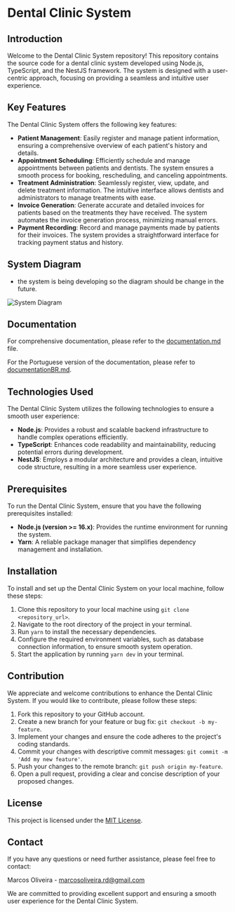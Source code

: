 # Dental Clinic System

## Introduction

Welcome to the Dental Clinic System repository! This repository contains the source code for a dental clinic system developed using Node.js, TypeScript, and the NestJS framework. The system is designed with a user-centric approach, focusing on providing a seamless and intuitive user experience.

## Key Features

The Dental Clinic System offers the following key features:

- **Patient Management**: Easily register and manage patient information, ensuring a comprehensive overview of each patient's history and details.
- **Appointment Scheduling**: Efficiently schedule and manage appointments between patients and dentists. The system ensures a smooth process for booking, rescheduling, and canceling appointments.
- **Treatment Administration**: Seamlessly register, view, update, and delete treatment information. The intuitive interface allows dentists and administrators to manage treatments with ease.
- **Invoice Generation**: Generate accurate and detailed invoices for patients based on the treatments they have received. The system automates the invoice generation process, minimizing manual errors.
- **Payment Recording**: Record and manage payments made by patients for their invoices. The system provides a straightforward interface for tracking payment status and history.

## System Diagram
- the system is being developing so the diagram should be change in the future.

![System Diagram](https://github.com/Marcos-OLiveiraVO/Clinic-Odontologic/assets/88260644/e931a5b8-c8af-4f1a-ab75-69d1b473a2c6)

## Documentation

For comprehensive documentation, please refer to the [documentation.md](documentation.md) file.

For the Portuguese version of the documentation, please refer to [documentationBR.md](documentationBR.md).

## Technologies Used

The Dental Clinic System utilizes the following technologies to ensure a smooth user experience:

- **Node.js**: Provides a robust and scalable backend infrastructure to handle complex operations efficiently.
- **TypeScript**: Enhances code readability and maintainability, reducing potential errors during development.
- **NestJS**: Employs a modular architecture and provides a clean, intuitive code structure, resulting in a more seamless user experience.

## Prerequisites

To run the Dental Clinic System, ensure that you have the following prerequisites installed:

- **Node.js (version >= 16.x)**: Provides the runtime environment for running the system.
- **Yarn**: A reliable package manager that simplifies dependency management and installation.

## Installation

To install and set up the Dental Clinic System on your local machine, follow these steps:

1. Clone this repository to your local machine using `git clone <repository_url>`.
2. Navigate to the root directory of the project in your terminal.
3. Run `yarn` to install the necessary dependencies.
4. Configure the required environment variables, such as database connection information, to ensure smooth system operation.
5. Start the application by running `yarn dev` in your terminal.

## Contribution

We appreciate and welcome contributions to enhance the Dental Clinic System. If you would like to contribute, please follow these steps:

1. Fork this repository to your GitHub account.
2. Create a new branch for your feature or bug fix: `git checkout -b my-feature`.
3. Implement your changes and ensure the code adheres to the project's coding standards.
4. Commit your changes with descriptive commit messages: `git commit -m 'Add my new feature'`.
5. Push your changes to the remote branch: `git push origin my-feature`.
6. Open a pull request, providing a clear and concise description of your proposed changes.

## License

This project is licensed under the [MIT License](LICENSE).

## Contact

If you have any questions or need further assistance, please feel free to contact:

Marcos Oliveira - [marcosoliveira.rd@gmail.com](mailto:marcosoliveira.rd@gmail.com)

We are committed to providing excellent support and ensuring a smooth user experience for the Dental Clinic System.
